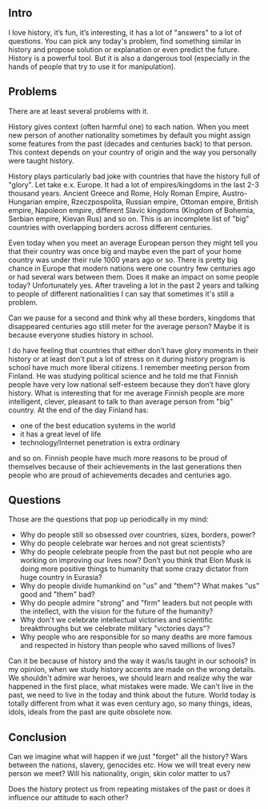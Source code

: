 <!--
name: Is history harmful?
description: Is history harmful and teaching it causes some serious problems in the long run
author: Anton Podviaznikov
author_email: anton@hashobject.com
author_url: http://twitter.com/podviaznikov
author_github: podviaznikov
author_twitter: podviaznikov
author_avatar: /images/anton-avatar.png
location: Ohrid, Macedonia
date_created: 2014-05-11
date_modified: 2014-05-31
date_published: 2014-05-11
headline:
in_language: en
keywords: history, education, rant
discussion_url: https://github.com/hashobject/blog.hashobject.com/issues/16
canonical_url: http://blog.hashobject.com/is-history-harmful
-->

## Intro


I love history, it’s fun, it’s interesting, it has a lot of "answers" to a lot of questions. You can pick any today's problem, find something similar in history and propose solution or explanation or even predict the future.
History is a powerful tool. But it is also a dangerous tool (especially in the hands of people that try to use it for manipulation).


## Problems

There are at least several problems with it.

History gives context (often harmful one) to each nation. When you meet new person of another nationality sometimes by default you might assign some features from the past (decades and centuries back) to that person.
This context depends on your country of origin and the way you personally were taught history.

History plays particularly bad joke with countries that have the history full of "glory". Let take e.x. Europe. It had a lot of empires/kingdoms in the last 2-3 thousand years. Ancient Greece and Rome, Holy Roman Empire, Austro-Hungarian empire, Rzeczpospolita, Russian empire, Ottoman empire, British empire, Napoleon empire, different Slavic kingdoms (Kingdom of Bohemia, Serbian empire, Kievan Rus) and so on. This is an incomplete list of "big" countries with overlapping borders across different centuries.

Even today when you meet an average European person they might tell you that their country was once big and maybe even the part of your home country was under their rule 1000 years ago or so.
There is pretty big chance in Europe that modern nations were one country few centuries ago or had several wars between them. Does it make an impact on some people today? Unfortunately yes. After traveling a lot in the past 2 years and talking to people of different nationalities I can say that sometimes it's still a problem.


Can we pause for a second and think why all these borders, kingdoms that disappeared centuries ago still meter for the average  person? Maybe it is because everyone studies history in school.


I do have feeling that countries that either don’t have glory moments in their history or at least don’t put a lot of stress on it during history program is school have much more liberal citizens. I remember meeting person from Finland. He was studying political science and he told me that Finnish people have very low national self-esteem because they don’t have glory history.
What is interesting that for me average Finnish people are more intelligent, clever, pleasant to talk to than average person from "big" country. At the end of the day Finland has:

  * one of the best education systems in the world
  * it has a great level of life
  * technology/Internet penetration is extra ordinary

and so on. Finnish people have much more reasons to be proud of themselves because of their achievements in the last generations then people who are proud of achievements decades and centuries ago.


## Questions

Those are the questions that pop up periodically in my mind:

  * Why do people still so obsessed over countries, sizes, borders, power?
  * Why do people celebrate war heroes and not great scientists?
  * Why do people celebrate people from the past but not people who are working on improving our lives now? Don’t you think that Elon Musk is doing more positive things to humanity that some crazy dictator from huge country in Eurasia?
  * Why do people divide humankind on "us" and "them"? What makes "us" good and "them" bad?
  * Why do people admire "strong" and "firm" leaders but not people with the intellect, with the vision for the future of the humanity?
  * Why don't we celebrate intellectual victories and scientific breakthroughs but we celebrate military "victories days"?
  * Why people who are responsible for so many deaths are more famous and respected in history than people who saved millions of lives?


Can it be because of history and the way it was/is taught in our schools?
In my opinion, when we study history accents are made on the wrong details. We shouldn't admire war heroes, we should learn and realize why the war happened in the first place, what mistakes were made. We can't live in the past, we need to live in the
today and think about the future. World today is totally different from what it was even century ago, so
many things, ideas, idols, ideals from the past are quite obsolete now.



## Conclusion

Can we imagine what will happen if we just "forget" all the history? Wars between the nations, slavery, genocides etc.  How we will treat every new person we meet? Will his nationality, origin, skin color matter to us?

Does the history protect us from repeating mistakes of the past or does it influence our attitude to each other?
